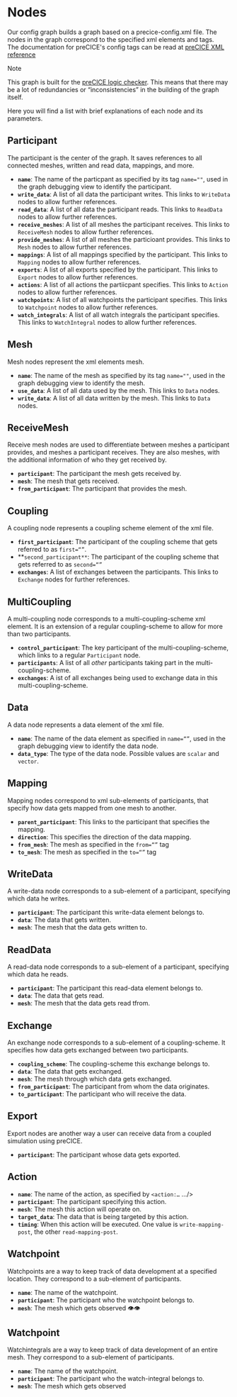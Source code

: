 # Nodes

Our config graph builds a graph based on a precice-config.xml file. The nodes in the graph correspond to the specified xml elements and tags.<br>
The documentation for preCICE's config tags can be read at [preCICE XML reference](https://precice.org/configuration-xml-reference.html)

> [!NOTE]
> This graph is built for the [preCICE logic checker](https://github.com/precice-forschungsprojekt/config-checker). This means that there may be a lot of redundancies or “inconsistencies” in the building of the graph itself.

Here you will find a list with brief explanations of each node and its parameters.

## Participant

The participant is the center of the graph. It saves references to all connected meshes, written and read data, mappings, and more.

- **`name`**: The name of the particpant as specified by its tag `name=""`, used in the graph debugging view to identify the participant.
- **`write_data`**: A list of all data the participant writes. This links to `WriteData` nodes to allow further references.
- **`read_data`**: A list of all data the participant reads. This links to `ReadData` nodes to allow further references.
- **`receive_meshes`**: A list of all meshes the participant receives. This links to `ReceiveMesh` nodes to allow further references.
- **`provide_meshes`**: A list of all meshes the particioant provides. This links to `Mesh` nodes to allow further references.
- **`mappings`**: A list of all mappings specified by the participant. This links to `Mapping` nodes to allow further references.
- **`exports`**: A list of all exports specified by the participant. This links to `Export` nodes to allow further references.
- **`actions`**: A list of all actions the partiicpant specifies. This links to `Action` nodes to allow further references.
- **`watchpoints`**: A list of all watchpoints the participant specifies. This links to `Watchpoint` nodes to allow further references.
- **`watch_integrals`**: A list of all watch integrals the participant specifies. This links to `WatchIntegral` nodes to allow further references.

## Mesh

Mesh nodes represent the xml elements mesh. 

- **`name`**: The name of the mesh as specified by its tag `name=""`, used in the graph debugging view to identify the mesh.
- **`use_data`**: A list of all data used by the mesh. This links to `Data` nodes.
- **`write_data`**: A list of all data written by the mesh. This links to `Data` nodes.

## ReceiveMesh

Receive mesh nodes are used to differentiate between meshes a participant provides, and meshes a participant receives. They are also meshes, with the additional information of who they get received by. 

- **`participant`**: The participant the mesh gets received by.
- **`mesh`**: The mesh that gets received.
- **`from_participant`**: The participant that provides the mesh.

## Coupling

A coupling node represents a coupling scheme element of the xml file.

- **`first_participant`**: The participant of the coupling scheme that gets referred to as `first=“”`. 
- **`second_participant**`: The participant of the coupling scheme that gets referred to as `second=“”`
- **`exchanges`**: A list of exchanges between the participants. This links to `Exchange` nodes for further references.

## MultiCoupling

A multi-coupling node corresponds to a multi-coupling-scheme xml element. It is an extension of a regular coupling-scheme to allow for more than two participants.

- **`control_participant`**: The key participant of the multi-coupling-scheme, which links to a regular `Participant` node.
- **`participants`**: A list of all <em>other</em> participants taking part in the multi-coupling-scheme.
- **`exchanges`**: A ist of all exchanges being used to exchange data in this multi-coupling-scheme.

## Data 

A data node represents a data element of the xml file.

- **`name`**: The name of the data element as specified in `name=“”`, used in the graph debugging view to identify the data node.
- **`data_type`**: The type of the data node. Possible values are `scalar` and `vector`.

## Mapping

Mapping nodes correspond to xml sub-elements of participants, that specify how data gets mapped from one mesh to another.

- **`parent_participant`**: This links to the participant that specifies the mapping.
- **`direction`**: This specifies the direction of the data mapping.
- **`from_mesh`**: The mesh as specified in the `from=“”` tag
- **`to_mesh`**: The mesh as specified in the `to=“”` tag

## WriteData

A write-data node corresponds to a sub-element of a participant, specifying which data he writes. 

- **`participant`**: The participant this write-data element belongs to.
- **`data`**: The data that gets written.
- **`mesh`**: The mesh that the data gets written to.

## ReadData

A read-data node corresponds to a sub-element of a participant, specifying which data he reads. 

- **`participant`**: The participant this read-data element belongs to.
- **`data`**: The data that gets read.
- **`mesh`**: The mesh that the data gets read tfrom.

## Exchange 

An exchange node corresponds to a sub-element of a coupling-scheme. It specifies how data gets exchanged between two participants.

- **`coupling_scheme`**: The coupling-scheme this exchange belongs to.
- **`data`**: The data that gets exchanged.
- **`mesh`**: The mesh through which data gets exchanged.
- **`from_participant`**: The participant from whom the data originates. 
- **`to_participant`**: The participant who will receive the data.

## Export 

Export nodes are another way a user can receive data from a coupled simulation using preCICE.

- **`participant`**: The participant whose data gets exported.

## Action

- **`name`**: The name of the action, as specified by `<action:…` …/>
- **`participant`**: The participant specifying this action.
- **`mesh`**: The mesh this action will operate on.
- **`target_data`**: The data that is being targeted by this action.
- **`timing`**: When this action will be executed. One value is `write-mapping-post`, the other `read-mapping-post`.

## Watchpoint

Watchpoints are a way to keep track of data development at a specified location. They correspond to a sub-element of participants.

- **`name`**: The name of the watchpoint.
- **`participant`**: The participant who the watchpoint belongs to.
- **`mesh`**: The mesh which gets observed 👁️👁️

## Watchpoint

Watchintegrals are a way to keep track of data development of an entire mesh. They correspond to a sub-element of participants.

- **`name`**: The name of the watchpoint.
- **`participant`**: The participant who the watch-integral belongs to.
- **`mesh`**: The mesh which gets observed
